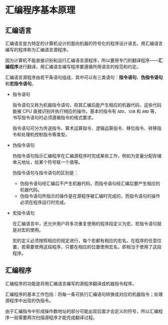 # 汇编程序基本原理

## 汇编语言

汇编语言是为特定的计算机设计的面向机器的符号化的程序设计语言。用汇编语言编写的程序称为汇编语言源程序。

因为计算机不能直接识别和运行汇编语言源程序，所以要用专门的翻译程序——**汇编程序**进行翻译。用汇编语言编写程序要遵循所用语言的规范和约定。

汇编语言源程序由若干条语句组成，其中可以有三类语句：**指令语句**、**伪指令语句**和**宏指令语句**。

- 指令语句

  指令语句又称为机器指令语句，将其汇编后能产生相应的机器代码，这些代码能被 CPU 直接识别并执行相应的操作。基本的指令有 `ADD`、`SUB` 和 `AND` 等，书写指令语句时必须遵循指令的格式要求。

  指令语句可分为传送指令、算术运算指令、逻辑运算指令、移位指令、转移指令和处理机控制指令等类型。

- 伪指令语句

  伪指令语句指示汇编程序在汇编源程序时完成某些工作，例如为变量分配存储单元地址，给某个符号赋一个值等。

  伪指令语句与指令语句的区别是：

  - 伪指令语句经汇编后不产生机器代码，而指令语句经汇编后要产生相应的机器代码。
  - 伪指令语句所指示的操作是在源程序被汇编时完成的，而指令语句的操作必须在程序运行时完成。

- 宏指令语句

  在汇编语言中，还允许用户将多次重复使用的程序段定义为宏，宏指令语句就是对宏的使用。

  宏的定义必须按照相应的规定进行，每个宏都有相应的宏名。在程序的任意位置，若需要使用这段程序，只要在相应的位置使用宏名，即相当于使用了这段程序。

## 汇编程序

汇编程序的功能是将用汇编语言编写的源程序翻译成机器指令程序。

汇编程序的基本工作包括：将每一条可执行汇编语句转换成对应的机器指令；处理源程序中出现的伪指令。

由于汇编指令中形成操作数地址的部分可能出现后面才会定义的符号，所以汇编程序一般需要两次扫描源程序才能完成翻译过程。
